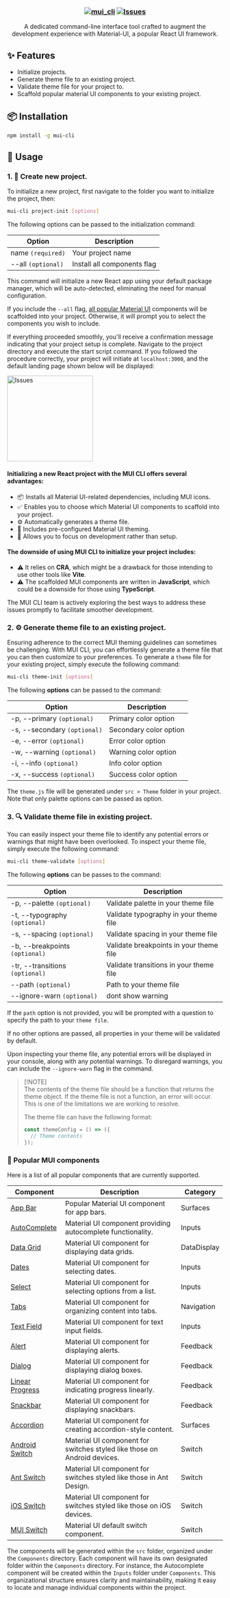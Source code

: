 <h3 align="center">
	
[![mui_cli](https://img.shields.io/badge/-MATERIAL_UI_CLI-blue?style=for-the-badge&logo=mui&logoColor=D9E0EE)](https://github.com/amoskyalo/material-UI-CLI)
<a href="https://github.com/amoskyalo/material-UI-CLI/issues">
	<img alt="Issues" src="https://img.shields.io/github/issues/amoskyalo/material-UI-CLI?style=for-the-badge&logo=gitbook&color=cba6f7&logoColor=D9E0EE&labelColor=302D41"></a>
</h3>

<p align="center">
	A dedicated command-line interface tool crafted to augment the development experience with Material-UI, a popular React UI framework.
</p>

## ✨ Features
- Initialize projects.
- Generate theme file to an existing project.
- Validate theme file for your project to.
- Scaffold popular material UI components to your existing project.

## 📦 Installation
 
```sh
npm install -g mui-cli
```

## 🚀 Usage

### 1. 🦾 Create new project.

To initialize a new project, first navigate to the folder you want to initialize the project, then:

```sh
mui-cli project-init [options]
```

The following options can be passed to the initialization command:

| Option | Description |
| --- | --- |
| name `(required)` | Your project name |
| --all `(optional)` | Install all components flag |

This command will initialize a new React app using your default package manager, which will be auto-detected, eliminating the need for manual configuration.

If you include the `--all` flag, [all popular Material UI](https://github.com/amoskyalo/material-UI-CLI) components will be scaffolded into your project. Otherwise, it will prompt you to select the components you wish to include.

If everything proceeded smoothly, you'll receive a confirmation message indicating that your project setup is complete. Navigate to the project directory and execute the start script command. If you followed the procedure correctly, your project will initiate at `localhost:3000`, and the default landing page shown below will be displayed:

<img alt="Issues" height="200" src="https://github.com/amoskyalo/material-UI-CLI/assets/91586973/5ac71564-b546-4acb-8e22-40726a5e2ee3">

#### Initializing a new React project with the MUI CLI offers several advantages:

- 📦 Installs all Material UI-related dependencies, including MUI icons.
- ✅ Enables you to choose which Material UI components to scaffold into your project.
- ⚙️ Automatically generates a theme file.
- 🎨 Includes pre-configured Material UI theming.
- 🚀 Allows you to focus on development rather than setup.

#### The downside of using MUI CLI to initialize your project includes:

- ⚠️ It relies on **CRA**, which might be a drawback for those intending to use other tools like **Vite**.
- ⚠️ The scaffolded MUI components are written in **JavaScript**, which could be a downside for those using **TypeScript**.

The MUI CLI team is actively exploring the best ways to address these issues promptly to facilitate smoother development.

### 2. ⚙️ Generate theme file to an existing project.

Ensuring adherence to the correct MUI theming guidelines can sometimes be challenging. With MUI CLI, you can effortlessly generate a theme file that you can then customize to your preferences. To generate a `theme` file for your existing project, simply execute the following command:

```sh
mui-cli theme-init [options]
```

The following **options** can be passed to the command: 

| Option                       | Description              |
| -----------------------------|--------------------------|
| -p, --primary `(optional)`   | Primary color option     |
| -s, --secondary `(optional)` | Secondary color option   |
| -e, --error `(optional)`     | Error color option       |
| -w, --warning `(optional)`   | Warning color option     |
| -i, --info `(optional)`      | Info color option        |
| -x, --success `(optional)`   | Success color option     |

The `theme.js` file will be generated under `src > Theme` folder in your project. Note that only palette options can be passed as option.


### 3. 🔍 Validate theme file in existing project.

You can easily inspect your theme file to identify any potential errors or warnings that might have been overlooked. To inspect your theme file, simply execute the following command:

```sh
mui-cli theme-validate [options]
```

The following **options** can be passes to the command:

| Option                          | Description                                |
| ------------------------------- | ------------------------------------------ |
| -p, --palette `(optional)`      | Validate palette in your theme file        |
| -t, --typography `(optional)`   | Validate typography in your theme file     |
| -s, --spacing `(optional)`      | Validate spacing in your theme file        |
| -b, --breakpoints `(optional)`  | Validate breakpoints in your theme file    |
| -tr, --transitions `(optional)` | Validate transitions in your theme file    |
| --path `(optional)`             | Path to your theme file                    |
| --ignore-warn `(optional)`      | dont show warning                          |

If the `path` option is not provided, you will be prompted with a question to specify the path to your `theme file`.

If no other options are passed, all properties in your theme will be validated by default.

Upon inspecting your theme file, any potential errors will be displayed in your console, along with any potential warnings. To disregard warnings, you can include the `--ignore-warn` flag in the command.

> [!NOTE]<br>
> The contents of the theme file should be a function that returns the theme object. If the theme file is not a function, an error will occur. This is one of the limitations we are working to resolve.
> 
> The theme file can have the following format:
> ```JavaScript
> const themeConfig = () => ({
>   // Theme contents
> });
> ```

### 🧩 Popular MUI components

Here is a list of all popular components that are currently supported.

| Component                          | Description                                                              | Category       |
| ---------------------------------- | ------------------------------------------------------------------------ | -------------- |
| [App Bar](https://mui.com)         | Popular Material UI component for app bars.                              | Surfaces       |
| [AutoComplete](https://mui.com)    | Material UI component providing autocomplete functionality.              | Inputs         |
| [Data Grid](https://mui.com)       | Material UI component for displaying data grids.                         | DataDisplay    |
| [Dates](https://mui.com)           | Material UI component for selecting dates.                               | Inputs         |
| [Select](https://mui.com)          | Material UI component for selecting options from a list.                 | Inputs         |
| [Tabs](https://mui.com)            | Material UI component for organizing content into tabs.                  | Navigation     |
| [Text Field](https://mui.com)      | Material UI component for text input fields.                             | Inputs         |
| [Alert](https://mui.com)           | Material UI component for displaying alerts.                             | Feedback       |
| [Dialog](https://mui.com)          | Material UI component for displaying dialog boxes.                       | Feedback       |
| [Linear Progress](https://mui.com) | Material UI component for indicating progress linearly.                  | Feedback       |
| [Snackbar](https://mui.com)        | Material UI component for displaying snackbars.                          | Feedback       |
| [Accordion](https://mui.com)       | Material UI component for creating accordion-style content.              | Surfaces       |
| [Android Switch](https://mui.com)  | Material UI component for switches styled like those on Android devices. | Switch         |
| [Ant Switch](https://mui.com)      | Material UI component for switches styled like those in Ant Design.      | Switch         |
| [iOS Switch](https://mui.com)      | Material UI component for switches styled like those on iOS devices.     | Switch         |
| [MUI Switch](https://mui.com)      | Material UI default switch component.                                    | Switch         |

The components will be generated within the `src` folder, organized under the `Components` directory. Each component will have its own designated folder within the `Components` directory. For instance, the Autocomplete component will be created within the `Inputs` folder under `Components`. This organizational structure ensures clarity and maintainability, making it easy to locate and manage individual components within the project.
